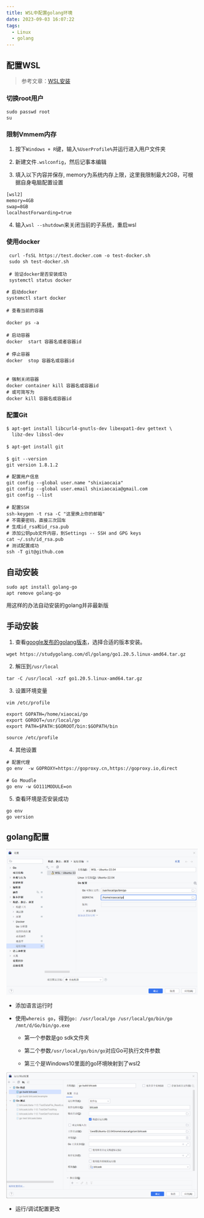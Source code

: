 ```yaml
---
title: WSL中配置golang环境
date: 2023-09-03 16:07:22
tags: 
  - Linux
  - golang
---
```


## 配置WSL

> 参考文章：[WSL安装](https://deepinout.com/wsl-tutorials/wsl-install-and-quick-start.html)

### 切换root用户

```shell
sudo passwd root
su
```

### 限制Vmmem内存

1. 按下`Windows + R`键，输入`%UserProfile%`并运行进入用户文件夹

2. 新建文件`.wslconfig`，然后记事本编辑

3. 填入以下内容并保存, memory为系统内存上限，这里我限制最大2GB，可根据自身电脑配置设置

```shell
[wsl2]
memory=4GB
swap=8GB
localhostForwarding=true
```

4. 输入`wsl --shutdown`来关闭当前的子系统，重启wsl

### 使用docker

```shell
 curl -fsSL https://test.docker.com -o test-docker.sh
 sudo sh test-docker.sh
 
 # 验证docker是否安装成功
 systemctl status docker
```

```shell
# 启动docker
systemctl start docker

# 查看当前的容器

docker ps -a

# 启动容器
docker  start 容器名或者容器id

# 停止容器
docker  stop 容器名或容器id


# 强制关闭容器
docker container kill 容器名或容器id
# 或可简写为
docker kill 容器名或容器id
```

### 配置Git

```shell
$ apt-get install libcurl4-gnutls-dev libexpat1-dev gettext \
  libz-dev libssl-dev

$ apt-get install git

$ git --version
git version 1.8.1.2
```

```shell
# 配置用户信息
git config --global user.name "shixiaocaia"​
git config --global user.email shixiaocaia@gmail.com​
git config --list

# 配置SSH
ssh-keygen -t rsa -C "这里换上你的邮箱"
# 不需要密码，直接三次回车
# 生成id_rsa和id_rsa.pub
# 添加公钥pub文件内容，到Settings -- SSH and GPG keys​
cat ~/.ssh/id_rsa.pub
# 测试配置成功
ssh -T git@github.com
```

## 自动安装

```shell
sudo apt install golang-go
apt remove golang-go
```

用这样的办法自动安装的golang并非最新版

## 手动安装

1. 查看[google发布的golang版本](https://golang.google.cn/dl/)，选择合适的版本安装。

```shell
wget https://studygolang.com/dl/golang/go1.20.5.linux-amd64.tar.gz
```

2. 解压到`/usr/local`

```shell
tar -C /usr/local -xzf go1.20.5.linux-amd64.tar.gz
```

3. 设置环境变量

```shell
vim /etc/profile
```

```shell
export GOPATH=/home/xiaocai/go
export GOROOT=/usr/local/go
export PATH=$PATH:$GOROOT/bin:$GOPATH/bin
```

```shell
source /etc/profile
```

4. 其他设置

```shell
# 配置代理
go env  -w GOPROXY=https://goproxy.cn,https://goproxy.io,direct

# Go Moudle
go env -w GO111MODULE=on
```

5. 查看环境是否安装成功

```shell
go env
go version
```

## golang配置

![20230907102715106](../images/go1.png)

- 添加语言运行时

- 使用`whereis go`，得到`go: /usr/local/go /usr/local/go/bin/go /mnt/d/Go/bin/go.exe`

  - 第一个参数是go sdk文件夹

  - 第二个参数`/usr/local/go/bin/go`对应Go可执行文件参数

  - 第三个是Windows10里面的go环境映射到了wsl2

![20230907102932244](../images/go2.png)

- 运行/调试配置更改



